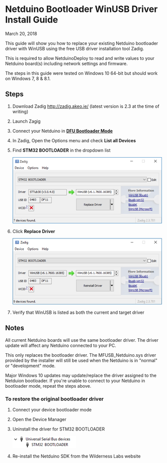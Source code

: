 # Netduino Bootloader WinUSB Driver Install Guide 
March 20, 2018

This guide will show you how to replace your existing Netduino bootloader driver with WinUSB using the free USB driver installation tool Zadig.

This is required to allow NetduinoDeploy to read and write values to your Netduino board(s) including network settings and firmware.

The steps in this guide were tested on Windows 10 64-bit but should work on Windows 7, 8 & 8.1.

## Steps
1. Download Zadig http://zadig.akeo.ie/ (latest version is 2.3 at the time of writing)
2. Launch Zagig
3. Connect your Netduino in [**DFU Bootloader Mode**](http://developer.wildernesslabs.co/Netduino/About/Updating_Firmware/)
4. In Zadig, Open the Options menu and check **List all Devices**
5. Find **STM32 BOOTLOADER** in the dropdown list

   ![Zadig ready to install WinUSB](Support_Files/winusb_ready.png)

6. Click **Replace Driver** 

   ![Zadig WinUSB installed](Support_Files/winusb_installed.png)

7. Verify that WinUSB is listed as both the current and target driver

## Notes
All current Netduino boards will use the same bootloader driver. The driver update will affect any Netduino connected to your PC.

This only replaces the bootloader driver. The MFUSB_Netduino.sys driver provided by the installer will still be used when the Netduino is in "normal" or "development" mode.

Major Windows 10 updates may update/replace the driver assigned to the Netduion bootloader. If you're unable to connect to your Netduino in bootloader mode, repeat the steps above.

### To restore the original bootloader driver
1. Connect your device bootloader mode
2. Open the Device Manager
3. Uninstall the driver for STM32 BOOTLOADER

   ![STM32 BOOTLOADER in Device Manager](Support_Files/deviceman_stm32.png)

4. Re-install the Netduino SDK from the Wilderness Labs website
